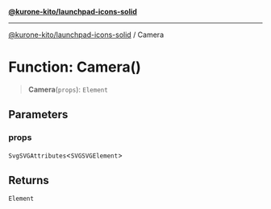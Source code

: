 [**@kurone-kito/launchpad-icons-solid**](../README.md)

***

[@kurone-kito/launchpad-icons-solid](../globals.md) / Camera

# Function: Camera()

> **Camera**(`props`): `Element`

## Parameters

### props

`SvgSVGAttributes`\<`SVGSVGElement`\>

## Returns

`Element`
